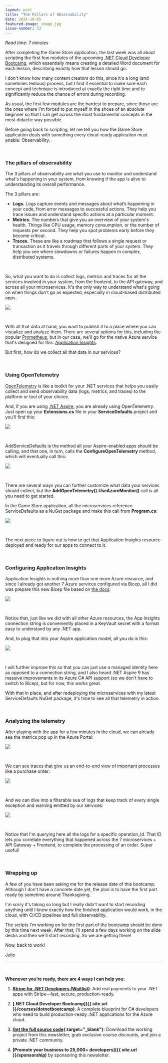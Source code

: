 ```yaml
---
layout: post
title: "The Pillars of Observability"
date: 2024-10-05
featured-image: image.jpg
issue-number: 53
---
```


*Read time: 7 minutes*
​

After completing the Game Store application, the last week was all about scripting the first few modules of the upcoming [.NET Cloud Developer Bootcamp](https://juliocasal.com/courses/dotnetbootcamp), which essentially means creating a detailed Word document for each lesson, describing exactly how that lesson should go.

I don't know how many content creators do this, since it's a long (and sometimes tedious) process, but I find it essential to make sure each concept and technique is introduced at exactly the right time and to significantly reduce the chance of errors during recording.

As usual, the first few modules are the hardest to prepare, since those are the ones where I'm forced to put myself in the shoes of an absolute beginner so that I can get across the most fundamental concepts in the most didactic way possible.

Before going back to scripting, let me tell you how the Game Store application deals with something every cloud-ready application must enable: Observability.

​

### **The pillars of observability**
The 3 pillars of observability are what you use to monitor and understand what's happening in your system, from knowing if the app is alive to understanding its overall performance.

The 3 pillars are:

*   <span>**Logs.** Logs capture events and messages about what’s happening in your code, from error messages to successful actions. They help you trace issues and understand specific actions at a particular moment.</span>
*   <span>**Metrics.** The numbers that give you an overview of your system's health. Things like CPU usage, memory consumption, or the number of requests per second. They help you spot problems early before they become critical.</span>
*   <span>**Traces.** These are like a roadmap that follows a single request or transaction as it travels through different parts of your system. They help you see where slowdowns or failures happen in complex, distributed systems.</span>

​

So, what you want to do is collect logs, metrics and traces for all the services involved in your system, from the frontend, to the API gateway, and across all your microservices. It's the only way to understand what's going on when things don't go as expected, especially in cloud-based distributed apps. 


![](/assets/images/2024-10-05/4ghDFAZYvbFtvU3CTR72ZN-a9tBA9NR6Y7xe4gtkNM8a9.jpeg)

​

With all that data at hand, you want to publish it to a place where you can visualize and analyze them. There are several options for this, including the popular [Prometheus](https://prometheus.io), but in our case, we'll go for the native Azure service that's designed for this: [Application Insights](https://juliocasal.com/blog/How-To-Monitor-ASP.NET-Core-App-In-Azure).

But first, how do we collect all that data in our services?

​

### **Using OpenTelemetry**
​[OpenTelemetry](https://opentelemetry.io) is like a toolkit for your .NET services that helps you easily collect and send observability data (logs, metrics, and traces) to the platform or tool of your choice.

And, if you are using [.NET Aspire](https://juliocasal.com/blog/Going-Cloud-Native-With-Dotnet-Aspire), you are already using OpenTelemetry. Just open up your **Extensions.cs** file in your **ServiceDefaults** project and you'll find this:


![](/assets/images/2024-10-05/4ghDFAZYvbFtvU3CTR72ZN-omZ3WMm7r7GTgFCoWMREja.jpeg)

​

AddServiceDefaults is the method all your Aspire-enabled apps should be calling, and that one, in turn, calls the **ConfigureOpenTelemetry** method, which will eventually call this:


![](/assets/images/2024-10-05/4ghDFAZYvbFtvU3CTR72ZN-agWej6KTvWfJt2JrKq6Xdw.jpeg)

​

There are several ways you can further customize what data your services should collect, but the **AddOpenTelemetry().UseAzureMonitor()** call is all you need to get started.

In the Game Store application, all the microservices reference ServiceDefaults as a NuGet package and make this call from **Program.cs**:


![](/assets/images/2024-10-05/4ghDFAZYvbFtvU3CTR72ZN-r949iAs9YRoKa37RK4hFpV.jpeg)

​

The next piece to figure out is how to get that Application Insights resource deployed and ready for our apps to connect to it.

​

### **Configuring Application Insights**
Application Insights is nothing more than one more Azure resource, and since I already got another 7 Azure services configured via Bicep, all I did was prepare this new Bicep file based on [the docs](https://learn.microsoft.com/azure/templates/microsoft.insights/components?pivots=deployment-language-bicep):


![](/assets/images/2024-10-05/4ghDFAZYvbFtvU3CTR72ZN-ar5MAEzb89Gh9zas9fiMyX.jpeg)

​

Notice that, just like we did with all other Azure resources, the App Insights connection string is conveniently placed in a KeyVault secret with a format easy to understand by any .NET app.

And, to plug that into your Aspire application model, all you do is this:


![](/assets/images/2024-10-05/4ghDFAZYvbFtvU3CTR72ZN-4jbZqySUkdbA5vpyxaveF8.jpeg)

​

I will further improve this so that you can just use a managed identity here as opposed to a connection string, and I also heard .NET Aspire 9 has massive improvements in its Azure C# API support (so we don't have to switch to Bicep), but for now, this works great.

With that in place, and after redeploying the microservices with my latest ServiceDefaults NuGet package, it's time to see all that telemetry in action.

​

### **Analyzing the telemetry**
After playing with the app for a few minutes in the cloud, we can already see the metrics pop up in the Azure Portal:


![](/assets/images/2024-10-05/4ghDFAZYvbFtvU3CTR72ZN-ayN4owA12Ze4QpywVTApGq.jpeg)

​

We can see traces that give us an end-to-end view of important processes like a purchase order:


![](/assets/images/2024-10-05/4ghDFAZYvbFtvU3CTR72ZN-sCCb6P8YcBCPat3hXsJwJd.jpeg)

​

And we can dive into a filterable sea of logs that keep track of every single exception and warning emitted by our services:


![](/assets/images/2024-10-05/4ghDFAZYvbFtvU3CTR72ZN-nuUBsjdYUBozJ6a5qtwx1s.jpeg)

​

Notice that I'm querying here all the logs for a specific operation_Id. That ID lets you correlate everything that happened across the 7 microservices + API Gateway + Frontend, to complete the processing of an order. Super useful!

​

### **Wrapping up**
A few of you have been asking me for the release date of this bootcamp. Although I don't have a concrete date yet, the plan is to have the first part ready by sometime around Thanksgiving. 

I'm sorry it's taking so long but I really didn't want to start recording anything until I knew exactly how the finished application would work, in the cloud, with CI/CD pipelines and full observability.

The scripts I'm working on for the first part of the bootcamp should be done by this time next week. After that, I'll spend a few days working on the slide decks and then we'll start recording. So we are getting there!

Now, back to work!

Julio

---


<br/>


**Whenever you’re ready, there are 4 ways I can help you:**

1. **[​Stripe for .NET Developers (Waitlist)​](https://juliocasal.com/waitlist)**: Add real payments to your .NET apps with Stripe—fast, secure, production-ready.

2. **[.NET Cloud Developer Bootcamp]({{ site.url }}/courses/dotnetbootcamp)**: A complete blueprint for C# developers who need to build production-ready .NET applications for the Azure cloud.

3. **​[​Get the full source code](https://www.patreon.com/juliocasal){:target="_blank"}**: Download the working project from this newsletter, grab exclusive course discounts, and join a private .NET community.

4. **[Promote your business to 25,000+ developers]({{ site.url }}/sponsorship)** by sponsoring this newsletter.